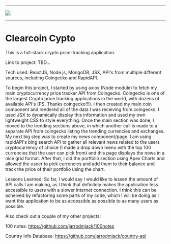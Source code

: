 <hr>

<img src='https://phantom-marca.unidadeditorial.es/d6811174d250534bc39d0fd0920eec14/crop/0x0/887x499/resize/1320/f/jpg/assets/multimedia/imagenes/2022/03/10/16469298673188.png'></img>

<hr>


<b><h1>Clearcoin Cypto</h1></b>




This is a full-stack crypto price-tracking application.





Link to project: TBD...




Tech used: ReactJS, Node.js, MongoDB, JSX, API's from multiple different sources, including Coingecko and RapidAPI.

To begin this project, I started by using axios (Node module) to fetch my main cryptocurrency price tracker API from Coingecko. Coingecko is one of the largest Crypto price tracking applications in the world, with dozens of available API's (PS. Thanks coingecko!!!). I then created my main coin component and rendered all of the data I was receiving from coingecko, I used JSX to dynamically display this information and used my own lightweight CSS to style everything. Once the main section was done, I moved to the trending sections above, in which another call is made to a separate API from coingecko listing the trending currencies and exchanges. My next big step was to create my news component/page. I am using rapidAPI's bing search API to gather all relevant news related to the users cryptocurrency of choice (I made a drop down menu with the top 100 currencies that the user can pick from) and this page displays the news in a nice grid format. After that, I did the portfolio section using Apex Charts and allowed the useer to pick currencies and add them to their balance and track the price of their portfolio using the chart. 

Lessons Learned: So far, I would  say I would like to lessen the amount of API calls I am making, as I think that definitely makes the application less accessible to users with a slower internet connection. I think this can be acheived by refactoring some parts of my code, which I will be doing as I want this application to be as accessible as possible to as many users as possible.

Also check out a couple of my other projects:

100 notes: https://github.com/jarrodmjack/100notes

Country info Database: https://github.com/jarrodmjack/country-api
